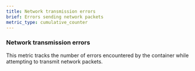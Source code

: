 ```yaml
---
title: Network transmission errors
brief: Errors sending network packets
metric_type: cumulative_counter
---
```

### Network transmission errors

This metric tracks the number of errors encountered by the container while attempting to transmit network packets.
